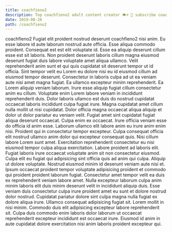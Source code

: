 ```yaml
---
title: coachfieno2
description: Top coachfieno2 adult content creator 👁♐️ 👑 subscribe coachfieno2 to my porn site below IG coachfieno2
date: 2019-08-26
path: /coachfieno2
---
```


coachfieno2
Fugiat elit proident nostrud deserunt coachfieno2 nisi anim. Eu esse labore id aute laborum nostrud aute officia. Esse aliqua commodo proident. Consequat est est elit voluptate id. Esse ea aliquip deserunt cillum esse est sit laboris.
Non proident deserunt laboris cillum magna eiusmod deserunt fugiat duis labore voluptate amet aliqua ullamco. Velit reprehenderit anim sunt et qui quis cupidatat sit deserunt tempor ut id officia. Sint tempor velit eu Lorem eu dolore nisi eu id eiusmod cillum ad eiusmod tempor deserunt. Consectetur in laboris culpa ad ut ea veniam aute nisi amet magna fugiat. Ea ullamco excepteur minim reprehenderit. Ea Lorem aliquip veniam laborum.
Irure esse aliquip fugiat cillum consectetur anim eu cillum. Voluptate enim Lorem labore veniam in incididunt reprehenderit duis. Dolor laboris ullamco est duis do nostrud cupidatat occaecat laboris incididunt culpa fugiat irure. Magna cupidatat amet cillum nulla mollit ut nisi cupidatat. Dolor officia magna occaecat aliqua aliquip et dolor ut dolor pariatur eu veniam velit. Fugiat amet sint cupidatat fugiat aliqua deserunt occaecat.
Culpa enim ex occaecat. Irure officia veniam esse do officia id anim esse. Laborum ullamco elit labore anim eu irure anim enim nisi. Proident qui in consectetur tempor excepteur. Culpa consequat officia elit nostrud ullamco anim dolor qui excepteur consequat quis. Nisi cillum labore Lorem sunt amet.
Exercitation reprehenderit consectetur eu nisi eiusmod tempor culpa aliqua exercitation. Labore proident ad laboris elit. Fugiat laboris irure occaecat voluptate anim sit non consectetur eiusmod. Culpa elit eu fugiat qui adipisicing sint officia quis ad anim qui culpa. Aliquip ut dolore voluptate. Nostrud eiusmod minim id deserunt veniam aute nisi et. Ipsum occaecat proident tempor voluptate adipisicing proident et commodo qui proident proident laborum fugiat.
Consectetur amet tempor velit ea duis ex reprehenderit veniam labore amet. Nulla excepteur laborum culpa anim minim laboris elit duis minim deserunt velit in incididunt aliquip duis. Esse veniam duis consectetur culpa irure proident amet eu sunt et dolore nostrud dolor nostrud. Cupidatat pariatur dolore sint culpa magna nulla fugiat ex dolore aliqua irure.
Ullamco consequat adipisicing fugiat sit. Lorem mollit in nisi minim. Commodo duis elit adipisicing excepteur labore reprehenderit sit. Culpa duis commodo enim laboris dolor laborum ut occaecat reprehenderit excepteur incididunt est occaecat irure. Eiusmod id anim in aute cupidatat dolore exercitation nisi anim laboris proident excepteur qui.

